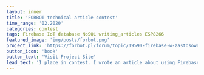 ```yaml
---
layout: inner
title: 'FORBOT technical article contest'
time_range: '02.2020'
categories: contest
tags: Firebase IoT database NoSQL writing_articles ESP8266
featured_image: 'img/posts/forbot.png'
project_link: 'https://forbot.pl/forum/topic/19590-firebase-w-zastosowaniach-iot-1-czym-jest-firebase-jak-zaczac'
button_icon: 'book'
button_text: 'Visit Project Site'
lead_text: 'I place in contest. I wrote an article about using Firebase in IoT with examples on ESP8266.'
---
```

